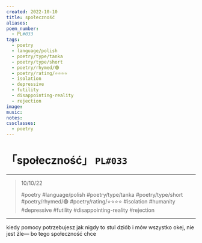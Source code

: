 ```yaml
---
created: 2022-10-10
title: społeczność
aliases:
poem_number:
  - PL#033
tags:
  - poetry
  - language/polish
  - poetry/type/tanka
  - poetry/type/short
  - poetry/rhymed/🟢
  - poetry/rating/⭐⭐⭐⭐
  - isolation
  - depressive
  - futility
  - disappointing-reality
  - rejection
image:
music:
notes:
cssclasses:
  - poetry
---
```

# 「społeczność」 `PL#033`

---

> 10/10/22
> 
> #poetry 
> #language/polish 
> #poetry/type/tanka #poetry/type/short 
> #poetry/rhymed/🟢 
> #poetry/rating/⭐⭐⭐⭐ 
> #isolation #humanity #depressive #futility #disappointing-reality #rejection 

---

kiedy pomocy
potrzebujesz jak nigdy
to stul dziób i mów
wszystko okej, nie jest źle—
bo tego społeczność chce